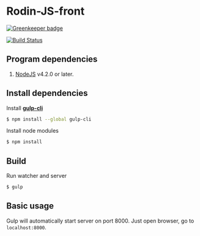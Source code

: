 # Rodin-JS-front

[![Greenkeeper badge](https://badges.greenkeeper.io/RodinJS/Rodin-JS-front.svg?token=4ebf39210f75f3041bf2248150dd217d159487916298413f14b67fe6616e815c&ts=1502272735648)](https://greenkeeper.io/)

[![Build Status](http://qa.rodin.io/buildStatus/icon?job=Front-End-Protractor)](http://qa.rodin.io/job/Front-End-Protractor/)

## Program dependencies
1. [NodeJS](https://nodejs.org/en/) v4.2.0 or later.

## Install dependencies
Install [**gulp-cli**](https://github.com/gulpjs/gulp/blob/master/docs/getting-started.md)
```sh
$ npm install --global gulp-cli
```
Install node modules
```sh
$ npm install
```

## Build
Run watcher and server
```sh
$ gulp
```

## Basic usage
Gulp will automatically start server on port 8000. Just open browser, go to ```localhost:8000```.